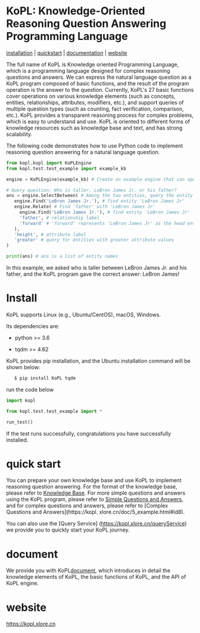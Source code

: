 # KoPL: Knowledge-Oriented Reasoning Question Answering Programming Language

[installation](#installation) | [quickstart](#quickstart) | [documentation](#documentation) | [website](#website)

The full name of KoPL is Knowledge oriented Programming Language, which is a programming language designed for complex reasoning questions and answers. We can express the natural language question as a KoPL program composed of basic functions, and the result of the program operation is the answer to the question. Currently, KoPL's 27 basic functions cover operations on various knowledge elements (such as concepts, entities, relationships, attributes, modifiers, etc.), and support queries of multiple question types (such as counting, fact verification, comparison, etc.). KoPL provides a transparent reasoning process for complex problems, which is easy to understand and use. KoPL is oriented to different forms of knowledge resources such as knowledge base and text, and has strong scalability.

The following code demonstrates how to use Python code to implement reasoning question answering for a natural language question.

```python
from kopl.kopl import KoPLEngine
from kopl.test.test_example import example_kb

engine = KoPLEngine(example_kb) # Create an example engine that can operate on the knowledge base example_kb

# Query question: Who is taller, LeBron James Jr. or his father?
ans = engine.SelectBetween( # Among the two entities, query the entity with greater 'height'
   engine.Find('LeBron James Jr.'), # find entity 'LeBron James Jr'
   engine.Relate( # Find 'father' with 'LeBron James Jr'
     engine.Find('LeBron James Jr.'), # find entity 'LeBron James Jr'
     'father', # relationship label
     'forward' # 'forward' represents 'LeBron James Jr' as the head entity
   ),
   'height', # attribute label
   'greater' # query for entities with greater attribute values
)

print(ans) # ans is a list of entity names

```

In this example, we asked who is taller between LeBron James Jr. and his father, and the KoPL program gave the correct answer: LeBron James!

# Install

KoPL supports Linux (e.g., Ubuntu/CentOS), macOS, Windows.

Its dependencies are:

* python >= 3.6

* tqdm >= 4.62


KoPL provides pip installation, and the Ubuntu installation command will be shown below:

```bash
   $ pip install KoPL tqdm
```

run the code below

```python
import kopl

from kopl.test.test_example import *

run_test()
```
If the test runs successfully, congratulations you have successfully installed.

# quick start
You can prepare your own knowledge base and use KoPL to implement reasoning question answering. For the format of the knowledge base, please refer to [Knowledge Base](https://kopl.xlore.cn/doc/4_helloworld.html#id1).
For more simple questions and answers using the KoPL program, please refer to [Simple Questions and Answers](https://kopl.xlore.cn/doc/5_example.html#id2), and for complex questions and answers, please refer to [Complex Questions and Answers](https://kopl. xlore.cn/doc/5_example.html#id8).

You can also use the [Query Service] (https://kopl.xlore.cn/queryService) we provide you to quickly start your KoPL journey.

# document
We provide you with KoPL[document](https://kopl.xlore.cn/doc/index.html), which introduces in detail the knowledge elements of KoPL, the basic functions of KoPL, and the API of KoPL engine.

# website
https://kopl.xlore.cn
